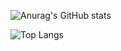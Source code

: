 

![Anurag's GitHub stats](https://github-readme-stats.vercel.app/api?username=jesone94&show_icons=true&theme=radical)

![Top Langs](https://github-readme-stats.vercel.app/api/top-langs/?username=jesone94&layout=compact&theme=gruvbox)


